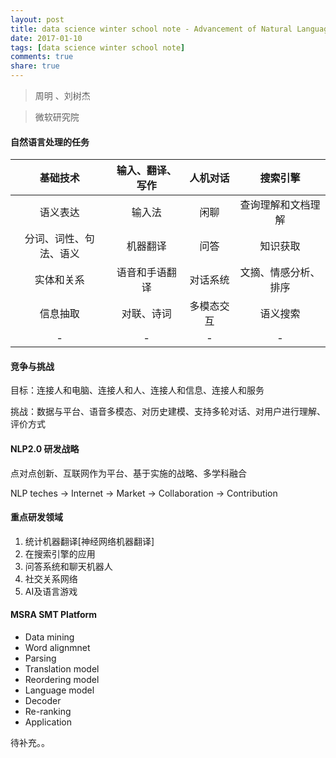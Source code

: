 ```yaml
---
layout: post
title: data science winter school note - Advancement of Natural Language Processing
date: 2017-01-10
tags: [data science winter school note]
comments: true
share: true
---
```


> 周明 、刘树杰 

> 微软研究院

#### 自然语言处理的任务

|    基础技术     | 输入、翻译、写作 | 人机对话  |    搜索引擎    |
| :---------: | :------: | :---: | :--------: |
|    语义表达     |   输入法    |  闲聊   | 查询理解和文档理解  |
| 分词、词性、句法、语义 |   机器翻译   |  问答   |    知识获取    |
|    实体和关系    | 语音和手语翻译  | 对话系统  | 文摘、情感分析、排序 |
|    信息抽取     |  对联、诗词   | 多模态交互 |    语义搜索    |
|      -      |    -     |   -   |     -      |

#### 竞争与挑战

目标：连接人和电脑、连接人和人、连接人和信息、连接人和服务

挑战：数据与平台、语音多模态、对历史建模、支持多轮对话、对用户进行理解、评价方式

#### NLP2.0 研发战略

点对点创新、互联网作为平台、基于实施的战略、多学科融合

NLP teches $\rightarrow$ Internet $\rightarrow$ Market $\rightarrow$ Collaboration $\rightarrow$ Contribution

#### 重点研发领域

1. 统计机器翻译[神经网络机器翻译]
2. 在搜索引擎的应用
3. 问答系统和聊天机器人
4. 社交关系网络
5. AI及语言游戏

#### MSRA SMT Platform

-  Data mining
-  Word alignmnet
-  Parsing
-  Translation model 
-  Reordering model
-  Language model
-  Decoder
-  Re-ranking
-  Application


待补充。。

